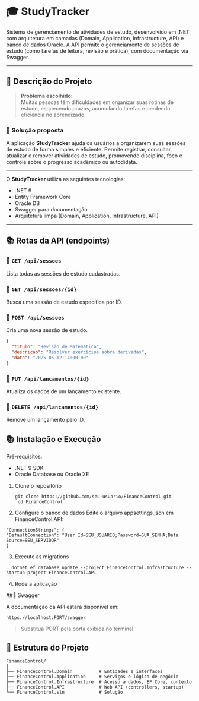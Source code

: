 # 🎓 StudyTracker

Sistema de gerenciamento de atividades de estudo, desenvolvido em .NET com arquitetura em camadas (Domain, Application, Infrastructure, API) e banco de dados Oracle. A API permite o gerenciamento de sessões de estudo (como tarefas de leitura, revisão e prática), com documentação via Swagger.

---

## 📌 Descrição do Projeto
> **Problema escolhido:**  
> Muitas pessoas têm dificuldades em organizar suas rotinas de estudo, esquecendo prazos, acumulando tarefas e perdendo eficiência no aprendizado.

### 🎯 Solução proposta

A aplicação **StudyTracker** ajuda os usuários a organizarem suas sessões de estudo de forma simples e eficiente. Permite registrar, consultar, atualizar e remover atividades de estudo, promovendo disciplina, foco e controle sobre o progresso acadêmico ou autodidata.

---

O **StudyTracker** utiliza as seguintes tecnologias:

- .NET 9
- Entity Framework Core
- Oracle DB
- Swagger para documentação
- Arquitetura limpa (Domain, Application, Infrastructure, API)

---

## 📚 Rotas da API (endpoints)

### 🔹 `GET /api/sessoes`
Lista todas as sessões de estudo cadastradas.

### 🔹 `GET /api/sessoes/{id}`
Busca uma sessão de estudo específica por ID.

### 🔹 `POST /api/sessoes`
Cria uma nova sessão de estudo.
```json
{
  "titulo": "Revisão de Matemática",
  "descricao": "Resolver exercícios sobre derivadas",
  "data": "2025-05-12T14:00:00"
}

```
### 🔹 `PUT /api/lancamentos/{id}`
Atualiza os dados de um lançamento existente.

### 🔹 `DELETE /api/lancamentos/{id}`
Remove um lançamento pelo ID.

## 📚 Instalação e Execução

Pré-requisitos:
- .NET 9 SDK
- Oracle Database ou Oracle XE

1. Clone o repositório
   ```
   git clone https://github.com/seu-usuario/FinanceControl.git
    cd FinanceControl
   ```
2.  Configure o banco de dados
   Edite o arquivo appsettings.json em FinanceControl.API:

```
"ConnectionStrings": {
"DefaultConnection": "User Id=SEU_USUARIO;Password=SUA_SENHA;Data Source=SEU_SERVIDOR"
}
```
3. Execute as migrations
```
  dotnet ef database update --project FinanceControl.Infrastructure --startup-project FinanceControl.API
```
4. Rode a aplicação

##📖 Swagger

A documentação da API estará disponível em:

```
https://localhost:PORT/swagger
```
>Substitua PORT pela porta exibida no terminal.

## 🧱 Estrutura do Projeto

```
FinanceControl/
│
├── FinanceControl.Domain          # Entidades e interfaces
├── FinanceControl.Application     # Serviços e lógica de negócio
├── FinanceControl.Infrastructure  # Acesso a dados, EF Core, contexto
├── FinanceControl.API             # Web API (controllers, startup)
└── FinanceControl.sln             # Solução
```
